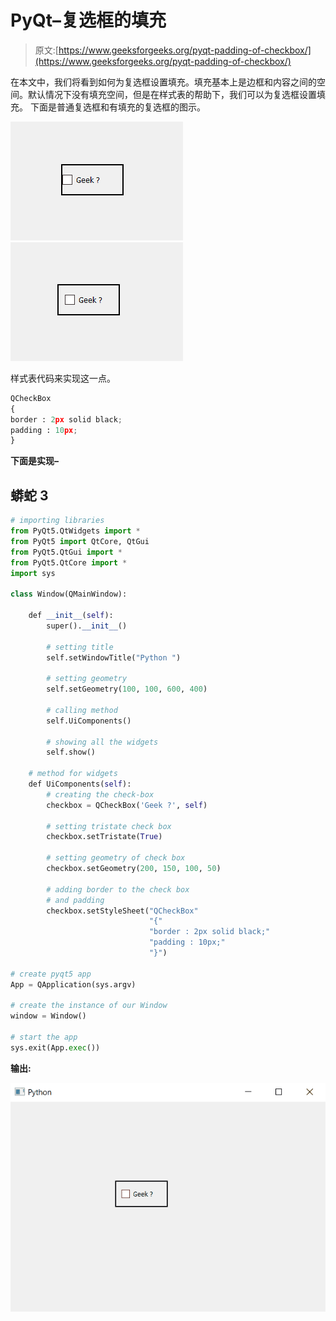 # PyQt–复选框的填充

> 原文:[https://www.geeksforgeeks.org/pyqt-padding-of-checkbox/](https://www.geeksforgeeks.org/pyqt-padding-of-checkbox/)

在本文中，我们将看到如何为复选框设置填充。填充基本上是边框和内容之间的空间。默认情况下没有填充空间，但是在样式表的帮助下，我们可以为复选框设置填充。
下面是普通复选框和有填充的复选框的图示。

![](img/422c831cf291639650ca693406be94fb.png) ![](img/eced69785a6aa5e6b213bb5088757196.png)

样式表代码来实现这一点。

```py
QCheckBox
{
border : 2px solid black;
padding : 10px;
}
```

**下面是实现–**

## 蟒蛇 3

```py
# importing libraries
from PyQt5.QtWidgets import *
from PyQt5 import QtCore, QtGui
from PyQt5.QtGui import *
from PyQt5.QtCore import *
import sys

class Window(QMainWindow):

    def __init__(self):
        super().__init__()

        # setting title
        self.setWindowTitle("Python ")

        # setting geometry
        self.setGeometry(100, 100, 600, 400)

        # calling method
        self.UiComponents()

        # showing all the widgets
        self.show()

    # method for widgets
    def UiComponents(self):
        # creating the check-box
        checkbox = QCheckBox('Geek ?', self)

        # setting tristate check box
        checkbox.setTristate(True)

        # setting geometry of check box
        checkbox.setGeometry(200, 150, 100, 50)

        # adding border to the check box
        # and padding
        checkbox.setStyleSheet("QCheckBox"
                               "{"
                               "border : 2px solid black;"
                               "padding : 10px;"
                               "}")

# create pyqt5 app
App = QApplication(sys.argv)

# create the instance of our Window
window = Window()

# start the app
sys.exit(App.exec())
```

**输出:**

![pyqt-checkbox-padding-python](img/a646bb3f5f57e43be82092218ea6177a.png)